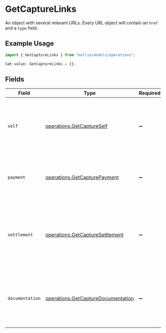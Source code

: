 # GetCaptureLinks

An object with several relevant URLs. Every URL object will contain an `href` and a `type` field.

## Example Usage

```typescript
import { GetCaptureLinks } from "mollie/models/operations";

let value: GetCaptureLinks = {};
```

## Fields

| Field                                                                                                                        | Type                                                                                                                         | Required                                                                                                                     | Description                                                                                                                  |
| ---------------------------------------------------------------------------------------------------------------------------- | ---------------------------------------------------------------------------------------------------------------------------- | ---------------------------------------------------------------------------------------------------------------------------- | ---------------------------------------------------------------------------------------------------------------------------- |
| `self`                                                                                                                       | [operations.GetCaptureSelf](../../models/operations/getcaptureself.md)                                                       | :heavy_minus_sign:                                                                                                           | In v2 endpoints, URLs are commonly represented as objects with an `href` and `type` field.                                   |
| `payment`                                                                                                                    | [operations.GetCapturePayment](../../models/operations/getcapturepayment.md)                                                 | :heavy_minus_sign:                                                                                                           | The API resource URL of the [payment](get-payment) that this capture belongs to.                                             |
| `settlement`                                                                                                                 | [operations.GetCaptureSettlement](../../models/operations/getcapturesettlement.md)                                           | :heavy_minus_sign:                                                                                                           | The API resource URL of the [settlement](get-settlement) this capture has been settled with. Not present if not yet settled. |
| `documentation`                                                                                                              | [operations.GetCaptureDocumentation](../../models/operations/getcapturedocumentation.md)                                     | :heavy_minus_sign:                                                                                                           | In v2 endpoints, URLs are commonly represented as objects with an `href` and `type` field.                                   |